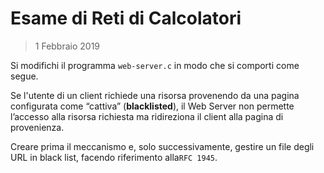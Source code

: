 # Esame di Reti di Calcolatori

>1 Febbraio 2019

Si modifichi il programma `web-server.c` in modo che si comporti come segue.

Se l'utente di un client richiede una risorsa provenendo da una pagina configurata come “cattiva” (__blacklisted__), il Web Server non permette l’accesso alla risorsa richiesta ma ridireziona il client alla pagina di provenienza.

Creare prima il meccanismo e, solo successivamente, gestire un file degli URL in black list, facendo riferimento alla ​`RFC 1945`.
